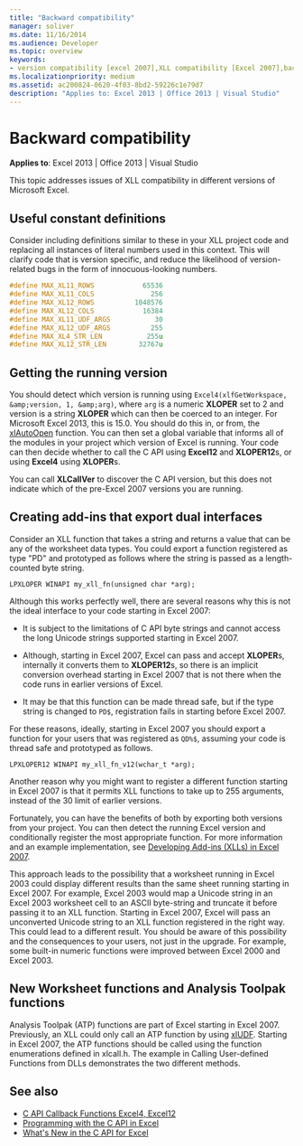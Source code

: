 ```yaml
---
title: "Backward compatibility"
manager: soliver
ms.date: 11/16/2014
ms.audience: Developer
ms.topic: overview
keywords:
- version compatibility [excel 2007],XLL compatibility [Excel 2007],backward compatibility [Excel 2007]
ms.localizationpriority: medium
ms.assetid: ac200824-0620-4f03-8bd2-59226c1e79d7
description: "Applies to: Excel 2013 | Office 2013 | Visual Studio"
---
```


# Backward compatibility

**Applies to**: Excel 2013 | Office 2013 | Visual Studio 
  
This topic addresses issues of XLL compatibility in different versions of Microsoft Excel.
  
## Useful constant definitions

Consider including definitions similar to these in your XLL project code and replacing all instances of literal numbers used in this context. This will clarify code that is version specific, and reduce the likelihood of version-related bugs in the form of innocuous-looking numbers.
  
```cpp
#define MAX_XL11_ROWS            65536
#define MAX_XL11_COLS              256
#define MAX_XL12_ROWS          1048576
#define MAX_XL12_COLS            16384
#define MAX_XL11_UDF_ARGS           30
#define MAX_XL12_UDF_ARGS          255
#define MAX_XL4_STR_LEN           255u
#define MAX_XL12_STR_LEN        32767u
```

## Getting the running version

You should detect which version is running using  `Excel4(xlfGetWorkspace, &amp;version, 1, &amp;arg)`, where  `arg` is a numeric **XLOPER** set to 2 and version is a string **XLOPER** which can then be coerced to an integer. For Microsoft Excel 2013, this is 15.0. You should do this in, or from, the [xlAutoOpen](xlautoopen.md) function. You can then set a global variable that informs all of the modules in your project which version of Excel is running. Your code can then decide whether to call the C API using **Excel12** and **XLOPER12**s, or using **Excel4** using **XLOPER**s.
  
You can call **XLCallVer** to discover the C API version, but this does not indicate which of the pre-Excel 2007 versions you are running. 
  
## Creating add-ins that export dual interfaces

Consider an XLL function that takes a string and returns a value that can be any of the worksheet data types. You could export a function registered as type "PD" and prototyped as follows where the string is passed as a length-counted byte string.
  
`LPXLOPER WINAPI my_xll_fn(unsigned char *arg);`
  
Although this works perfectly well, there are several reasons why this is not the ideal interface to your code starting in Excel 2007:
  
- It is subject to the limitations of C API byte strings and cannot access the long Unicode strings supported starting in Excel 2007.
    
- Although, starting in Excel 2007, Excel can pass and accept **XLOPER**s, internally it converts them to **XLOPER12**s, so there is an implicit conversion overhead starting in Excel 2007 that is not there when the code runs in earlier versions of Excel.
    
- It may be that this function can be made thread safe, but if the type string is changed to  `PD$`, registration fails in starting before Excel 2007.
    
For these reasons, ideally, starting in Excel 2007 you should export a function for your users that was registered as  `QD%$`, assuming your code is thread safe and prototyped as follows.
  
`LPXLOPER12 WINAPI my_xll_fn_v12(wchar_t *arg);`
  
Another reason why you might want to register a different function starting in Excel 2007 is that it permits XLL functions to take up to 255 arguments, instead of the 30 limit of earlier versions.
  
Fortunately, you can have the benefits of both by exporting both versions from your project. You can then detect the running Excel version and conditionally register the most appropriate function. For more information and an example implementation, see [Developing Add-ins (XLLs) in Excel 2007](https://msdn.microsoft.com/library/aa730920.aspx).
  
This approach leads to the possibility that a worksheet running in Excel 2003 could display different results than the same sheet running starting in Excel 2007. For example, Excel 2003 would map a Unicode string in an Excel 2003 worksheet cell to an ASCII byte-string and truncate it before passing it to an XLL function. Starting in Excel 2007, Excel will pass an unconverted Unicode string to an XLL function registered in the right way. This could lead to a different result. You should be aware of this possibility and the consequences to your users, not just in the upgrade. For example, some built-in numeric functions were improved between Excel 2000 and Excel 2003.
  
## New Worksheet functions and Analysis Toolpak functions

Analysis Toolpak (ATP) functions are part of Excel starting in Excel 2007. Previously, an XLL could only call an ATP function by using [xlUDF](xludf.md). Starting in Excel 2007, the ATP functions should be called using the function enumerations defined in xlcall.h. The example in Calling User-defined Functions from DLLs demonstrates the two different methods.
  
## See also

- [C API Callback Functions Excel4, Excel12](c-api-callback-functions-excel4-excel12.md) 
- [Programming with the C API in Excel](programming-with-the-c-api-in-excel.md)
- [What's New in the C API for Excel](what-s-new-in-the-c-api-for-excel.md)

